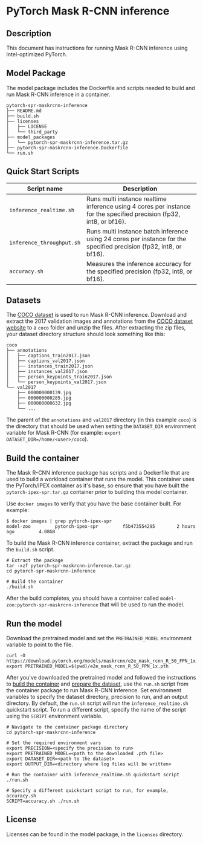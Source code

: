<!--- 0. Title -->
# PyTorch Mask R-CNN inference

<!-- 10. Description -->
## Description

This document has instructions for running Mask R-CNN inference using
Intel-optimized PyTorch.

## Model Package

The model package includes the Dockerfile and scripts needed to build and
run Mask R-CNN inference in a container.
```
pytorch-spr-maskrcnn-inference
├── README.md
├── build.sh
├── licenses
│   ├── LICENSE
│   └── third_party
├── model_packages
│   └── pytorch-spr-maskrcnn-inference.tar.gz
├── pytorch-spr-maskrcnn-inference.Dockerfile
└── run.sh
```

<!--- 40. Quick Start Scripts -->
## Quick Start Scripts

| Script name | Description |
|-------------|-------------|
| `inference_realtime.sh` | Runs multi instance realtime inference using 4 cores per instance for the specified precision (fp32, int8, or bf16). |
| `inference_throughput.sh` | Runs multi instance batch inference using 24 cores per instance for the specified precision (fp32, int8, or bf16). |
| `accuracy.sh` | Measures the inference accuracy for the specified precision (fp32, int8, or bf16). |

## Datasets

The [COCO dataset](https://cocodataset.org) is used to run Mask R-CNN inference.
Download and extract the 2017 validation images and annotations from the
[COCO dataset website](https://cocodataset.org/#download) to a `coco` folder
and unzip the files. After extracting the zip files, your dataset directory
structure should look something like this:
```
coco
├── annotations
│   ├── captions_train2017.json
│   ├── captions_val2017.json
│   ├── instances_train2017.json
│   ├── instances_val2017.json
│   ├── person_keypoints_train2017.json
│   └── person_keypoints_val2017.json
└── val2017
    ├── 000000000139.jpg
    ├── 000000000285.jpg
    ├── 000000000632.jpg
    └── ...
```
The parent of the `annotations` and `val2017` directory (in this example `coco`)
is the directory that should be used when setting the `DATASET_DIR` environment
variable for Mask R-CNN (for example: `export DATASET_DIR=/home/<user>/coco`).

## Build the container

The Mask R-CNN inference package has scripts and a Dockerfile that are
used to build a workload container that runs the model. This container
uses the PyTorch/IPEX container as it's base, so ensure that you have built
the `pytorch-ipex-spr.tar.gz` container prior to building this model container.

Use `docker images` to verify that you have the base container built. For example:
```
$ docker images | grep pytorch-ipex-spr
model-zoo         pytorch-ipex-spr         f5b473554295        2 hours ago         4.08GB
```

To build the Mask R-CNN inference container, extract the package and
run the `build.sh` script.
```
# Extract the package
tar -xzf pytorch-spr-maskrcnn-inference.tar.gz
cd pytorch-spr-maskrcnn-inference

# Build the container
./build.sh
```

After the build completes, you should have a container called
`model-zoo:pytorch-spr-maskrcnn-inference` that will be used to run the model.

## Run the model

Download the pretrained model and set the `PRETRAINED_MODEL` environment variable
to point to the file.
```
curl -O https://download.pytorch.org/models/maskrcnn/e2e_mask_rcnn_R_50_FPN_1x.pth
export PRETRAINED_MODEL=$(pwd)/e2e_mask_rcnn_R_50_FPN_1x.pth
```

After you've downloaded the pretrained model and followed the instructions to
[build the container](#build-the-container) and [prepare the dataset](#datasets),
use the `run.sh` script from the container package to run Mask R-CNN inference.
Set environment variables to specify the dataset directory, precision to run, and
an output directory. By default, the `run.sh` script will run the
`inference_realtime.sh` quickstart script. To run a different script, specify
the name of the script using the `SCRIPT` environment variable.
```
# Navigate to the container package directory
cd pytorch-spr-maskrcnn-inference

# Set the required environment vars
export PRECISION=<specify the precision to run>
export PRETRAINED_MODEL=<path to the downloaded .pth file>
export DATASET_DIR=<path to the dataset>
export OUTPUT_DIR=<directory where log files will be written>

# Run the container with inference_realtime.sh quickstart script
./run.sh

# Specify a different quickstart script to run, for example, accuracy.sh
SCRIPT=accuracy.sh ./run.sh
```

<!--- 80. License -->
## License

Licenses can be found in the model package, in the `licenses` directory.


